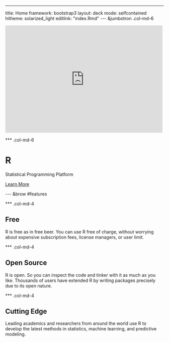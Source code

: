 ---
title: Home
framework: bootstrap3
layout: deck
mode: selfcontained
hitheme: solarized_light
editlink: "index.Rmd"
--- &jumbotron .col-md-6

<style>
.jumbotron pre {
  border: 1px;
  background-color: transparent;
  font-size: 18px;
  margin-left: -20px;
}
</style>

<iframe width="500" height="340" src="http:////www.youtube.com/embed/TR2bHSJ_eck" frameborder="0" allowfullscreen></iframe>

*** .col-md-6

# R

Statistical Programming Platform

<a class='btn btn-success btn-lg' href="/about">Learn More</a>

--- &brow #features

*** .col-md-4

## <i class="icon-pencil"> </i>Free

R is free as in free beer. You can use R free of charge, without worrying about expensive subscription fees, license managers, or user limit.


*** .col-md-4

## <i class="icon-hand-right"> </i>Open Source

R is open. So you can inspect the code and tinker with it as much as you like. Thousands of users have extended R by writing packages precisely due to its open nature.


*** .col-md-4

## <i class="icon-gift"> </i>Cutting Edge

Leading academics and researchers from around the world use R to develop the latest methods in statistics, machine learning, and predictive modeling.
